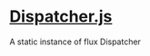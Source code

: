 

<!-- Start Dispatcher.js -->

# [Dispatcher.js](Dispatcher.js)

A static instance of flux Dispatcher

<!-- End Dispatcher.js -->

